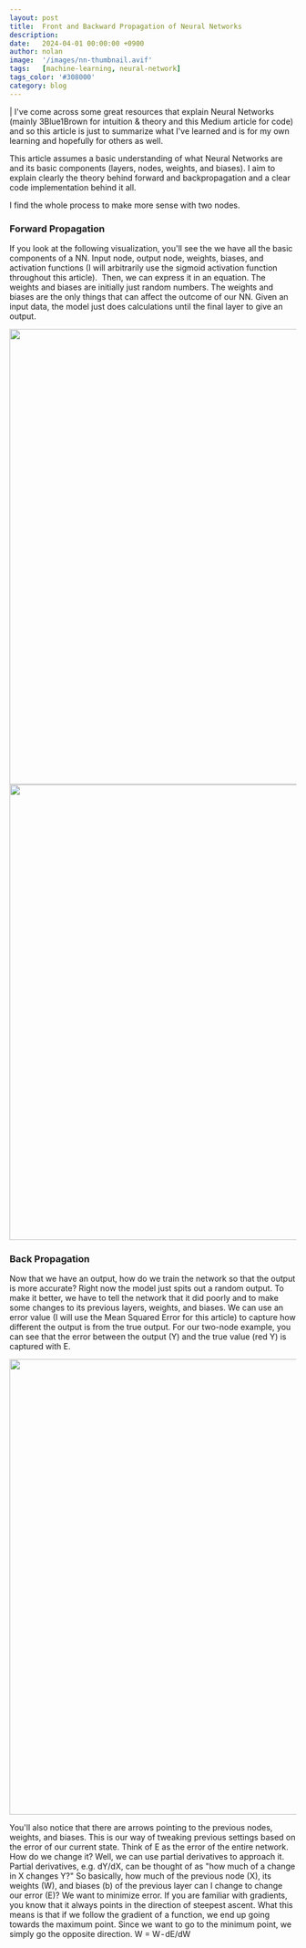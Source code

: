 ```yaml
---
layout: post
title:  Front and Backward Propagation of Neural Networks
description:
date:   2024-04-01 00:00:00 +0900
author: nolan
image:  '/images/nn-thumbnail.avif'
tags:   [machine-learning, neural-network]
tags_color: '#308000'
category: blog
---
```


| I've come across some great resources that explain Neural Networks (mainly 3Blue1Brown for intuition & theory and this Medium article for code) and so this article is just to summarize what I've learned and is for my own learning and hopefully for others as well. 

This article assumes a basic understanding of what Neural Networks are and its basic components (layers, nodes, weights, and biases). I aim to explain clearly the theory behind forward and backpropagation and a clear code implementation behind it all.

I find the whole process to make more sense with two nodes.

### Forward Propagation
If you look at the following visualization, you'll see the we have all the basic components of a NN. Input node, output node, weights, biases, and activation functions (I will arbitrarily use the sigmoid activation function throughout this article). 
Then, we can express it in an equation. The weights and biases are initially just random numbers. The weights and biases are the only things that can affect the outcome of our NN. Given an input data, the model just does calculations until the final layer to give an output.
<div class="gallery-box">
    <div class="gallery">
        <img src="{{site.baseurl}}/images/nn-1-1.png" loading="lazy" style="width: 800px;">
    </div>
</div>
<div class="gallery-box">
    <div class="gallery">
        <img src="{{site.baseurl}}/images/nn-1-2.png" loading="lazy" style="width: 800px;">
    </div>
</div>

### Back Propagation
Now that we have an output, how do we train the network so that the output is more accurate? Right now the model just spits out a random output. To make it better, we have to tell the network that it did poorly and to make some changes to its previous layers, weights, and biases.
We can use an error value (I will use the Mean Squared Error for this article) to capture how different the output is from the true output. For our two-node example, you can see that the error between the output (Y) and the true value (red Y) is captured with E. 
<div class="gallery-box">
    <div class="gallery">
        <img src="{{site.baseurl}}/images/nn-1-3.png" loading="lazy" style="width: 800px;">
    </div>
</div>

You'll also notice that there are arrows pointing to the previous nodes, weights, and biases. This is our way of tweaking previous settings based on the error of our current state.
Think of E as the error of the entire network. How do we change it? Well, we can use partial derivatives to approach it. Partial derivatives, e.g. dY/dX, can be thought of as "how much of a change in X changes Y?" So basically, how much of the previous node (X), its weights (W), and biases (b) of the previous layer can I change to change our error (E)?
We want to minimize error. If you are familiar with gradients, you know that it always points in the direction of steepest ascent. What this means is that if we follow the gradient of a function, we end up going towards the maximum point. Since we want to go to the minimum point, we simply go the opposite direction.
W = W - dE/dW
